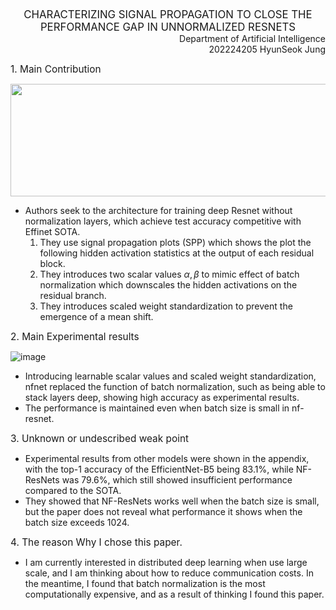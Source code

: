 
<center><span style="font-size:120%">CHARACTERIZING SIGNAL PROPAGATION TO CLOSE THE PERFORMANCE GAP IN UNNORMALIZED RESNETS</span></center>

<div style="text-align:right">Department of Artificial Intelligence<br>202224205 HyunSeok Jung</div>

<span style="font-size:110%">1. Main Contribution</span>

<img src='https://user-images.githubusercontent.com/78655692/172666321-ebf60f21-aa44-45f2-8f73-cffa49eb2481.png' width=800 height=180>

- Authors seek to the architecture for training deep Resnet without normalization layers, which achieve test accuracy competitive with Effinet SOTA.
  1. They use signal propagation plots (SPP) which shows the plot the following hidden activation statistics at the output of each residual block.
  2. They introduces two scalar values $\alpha, \beta$ to mimic effect of batch normalization which downscales the hidden activations on the residual branch.
  3. They introduces scaled weight standardization to prevent the emergence of a mean shift.

<span style="font-size:110%">2. Main Experimental results </span>


![image](https://user-images.githubusercontent.com/78655692/172668818-95f724af-1066-4d45-bbb3-ea0ee7061c54.png)

- Introducing learnable scalar values and scaled weight standardization, nfnet replaced the function of batch normalization, such as being able to stack layers deep, showing high accuracy as experimental results.
- The performance is maintained even when batch size is small in nf-resnet.

<span style="font-size:110%">3. Unknown or undescribed weak point </span>

- Experimental results from other models were shown in the appendix, with the top-1 accuracy of the EfficientNet-B5 being 83.1%, while NF-ResNets was 79.6%, which still showed insufficient performance compared to the SOTA.
- They showed that NF-ResNets works well when the batch size is small, but the paper does not reveal what performance it shows when the batch size exceeds 1024.


<span style="font-size:110%">4. The reason Why I chose this paper. </span>

- I am currently interested in distributed deep learning when use large scale, and I am thinking about how to reduce communication costs. In the meantime, I found that batch normalization is the most computationally expensive, and as a result of thinking I found this paper.
